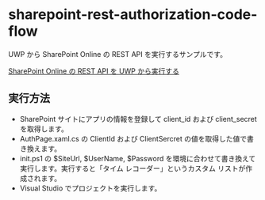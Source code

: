 # sharepoint-rest-authorization-code-flow

UWP から SharePoint Online の REST API を実行するサンプルです。

[SharePoint Online の REST API を UWP から実行する](https://blog.karamem0.dev/entry/2016/06/05/000000)

## 実行方法

- SharePoint サイトにアプリの情報を登録して client_id および client_secret を取得します。
- AuthPage.xaml.cs の ClientId および ClientSercret の値を取得した値で書き換えます。
- init.ps1 の $SiteUrl, $UserName, $Password を環境に合わせて書き換えて実行します。実行すると「タイム レコーダー」というカスタム リストが作成されます。
- Visual Studio でプロジェクトを実行します。
